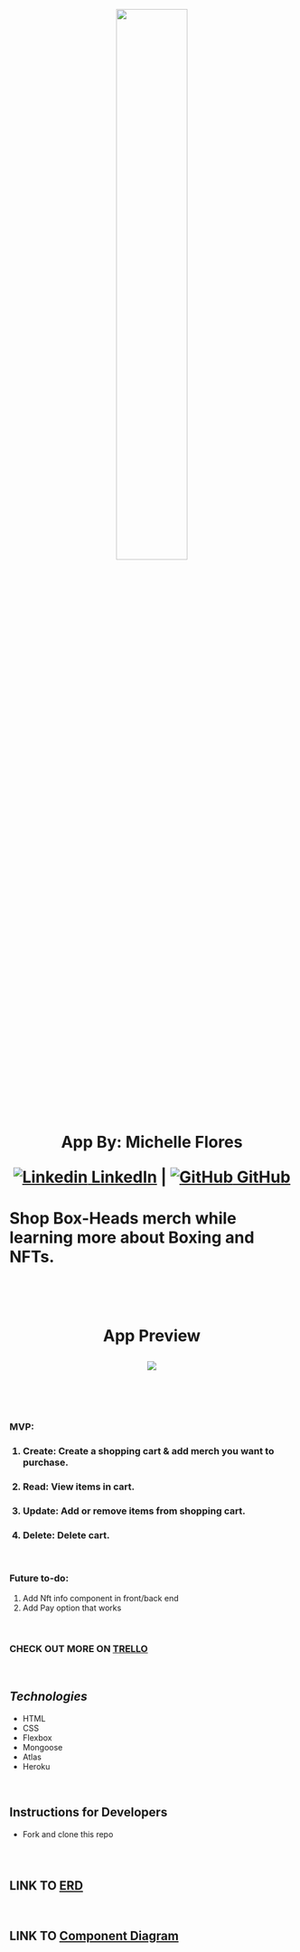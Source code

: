 
<p align="center" width="350px">
    <img width="50%" src="https://i.ibb.co/rb6FKBR/Box-Heads-Logo.png">
</p>
<h1 align="center"> App By: Michelle Flores 


[![Linkedin](https://i.stack.imgur.com/gVE0j.png) LinkedIn](https://www.linkedin.com/in/michelle-flores-872481232/) | [![GitHub](https://i.stack.imgur.com/tskMh.png) GitHub](https://github.com/Michelleflo55)
</h1>
<h1>
Shop Box-Heads merch while learning more about <b>Boxing</b> and <b>NFTs</b>. 
</h1>


  &nbsp;

  &nbsp;
  <h1 align="center">
App Preview
<p align="center" width="300px">
<img width="%" src="https://i.ibb.co/0rqcNYt/Untitled-Artwork.png">
<p>
 
  &nbsp;


### **MVP:**  
<ol>

###  <li>  Create: Create a shopping cart & add merch you want to purchase.
###     <li>Read: View items in cart. 
###    <li> Update: Add or remove items from shopping cart. 
###     <li>Delete: Delete cart. 
</ol>   


&nbsp;

### **Future to-do:**
<ol>
<li> Add Nft info component in front/back end
<li> Add Pay option that works
</ol>

  &nbsp;
### **CHECK OUT MORE ON [TRELLO](https://trello.com/b/MzOTOm2l/box-heads)**

&nbsp;

 ## ***Technologies***
 * HTML
 * CSS
 * Flexbox
 * Mongoose
 * Atlas
 * Heroku

&nbsp;
## **Instructions for Developers**
* Fork and clone this repo

&nbsp;
<h1></h1>



  ## **LINK TO [ERD](https://lucid.app/lucidchart/0d55d231-5a67-4155-8a4f-b67345ad9062/edit?beaconFlowId=C6840A3DC203BE03&invitationId=inv_6738c4f0-0ff5-4e4b-b328-772bc478c4b4&page=0_0#)**
&nbsp;
## **LINK TO [Component Diagram](https://lucid.app/lucidchart/36699062-fd26-40a6-b7eb-ced2e774e434/edit?beaconFlowId=0A9D6639745A96FB&invitationId=inv_5a2904fc-6a36-42f2-bc02-53e53bf0ef82&page=0_0#)**
